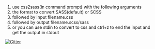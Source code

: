 1. use css2sass(in command prompt) with the following arguments
2. the format to convert  SASS(default) or SCSS
3. followed by input filename.css
4. followed by output filename.scss/sass
5. or you can use stdin to convert to css and ctrl+z to end the input and get the output in stdout


[![Gitter](https://badges.gitter.im/Join%20Chat.svg)](https://gitter.im/skandasoft/css-sass-scss?utm_source=badge&utm_medium=badge&utm_campaign=pr-badge&utm_content=badge)
